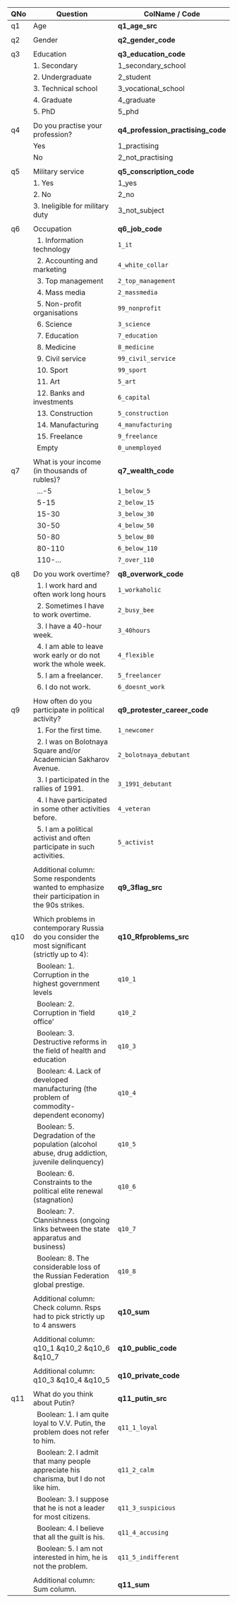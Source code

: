 | QNo  | Question | ColName / Code |
| ------------- | ------------- |------------- |
| q1 | Age | **q1_age_src** |
| | | |
| q2 | Gender | **q2_gender_code** |
| | | |
| q3 | Education | **q3_education_code** |
| | 1. Secondary | 1_secondary_school |
| | 2. Undergraduate | 2_student |
| | 3. Technical school | 3_vocational_school |
| | 4. Graduate | 4_graduate |
| | 5. PhD | 5_phd |
| | | |
| q4 | Do you practise your profession? |**q4_profession_practising_code** |
| | Yes | 1_practising |
| | No | 2_not_practising |
| | | |
| q5 | Military service | **q5_conscription_code** |
| | 1. Yes | 1_yes |
| | 2. No | 2_no |
| | 3. Ineligible for military duty | 3_not_subject |
| | | |
| q6 | Occupation | **q6_job_code** |
| | &nbsp; 1. Information technology | `1_it` |
| | &nbsp; 2. Accounting and marketing | `4_white_collar` |
| | &nbsp; 3. Top management | `2_top_management` |
| | &nbsp; 4. Mass media | `2_massmedia` |
| | &nbsp; 5. Non-profit organisations | `99_nonprofit` |
| | &nbsp; 6. Science | `3_science` |
| | &nbsp; 7. Education | `7_education` |
| | &nbsp; 8. Medicine | `8_medicine` |
| | &nbsp; 9. Civil service | `99_civil_service` |
| | &nbsp; 10. Sport | `99_sport` |
| | &nbsp; 11. Art | `5_art` |
| | &nbsp; 12. Banks and investments | `6_capital` |
| | &nbsp; 13. Construction | `5_construction` |
| | &nbsp; 14. Manufacturing | `4_manufacturing` |
| | &nbsp; 15. Freelance | `9_freelance` |
| | &nbsp; Empty | `0_unemployed` |
| | | |
| q7 | What is your income (in thousands of rubles)? | **q7_wealth_code** |
| | &nbsp; ...-5 | `1_below_5` |
| | &nbsp; 5-15 | `2_below_15` |
| | &nbsp; 15-30 | `3_below_30` |
| | &nbsp; 30-50 | `4_below_50` |
| | &nbsp; 50-80 | `5_below_80` |
| | &nbsp; 80-110 | `6_below_110` |
| | &nbsp; 110-… | `7_over_110` |
| | | |
| q8 | Do you work overtime? | **q8_overwork_code** |
| | &nbsp; 1. I work hard and often work long hours | `1_workaholic` |
| | &nbsp; 2. Sometimes I have to work overtime. | `2_busy_bee` |
| | &nbsp; 3. I have a 40-hour week. | `3_40hours` |
| | &nbsp; 4. I am able to leave work early or do not work the whole week. | `4_flexible` |
| | &nbsp; 5. I am a freelancer. | `5_freelancer` |
| | &nbsp; 6. I do not work. | `6_doesnt_work` |
| | | |
| q9 | How often do you participate in political activity? | **q9_protester_career_code** |
| | &nbsp; 1. For the first time. | `1_newcomer` |
| | &nbsp; 2. I was on Bolotnaya Square and/or Academician Sakharov Avenue. | `2_bolotnaya_debutant` |
| | &nbsp; 3. I participated in the rallies of 1991. | `3_1991_debutant` |
| | &nbsp; 4. I have participated in some other activities before. | `4_veteran` |
| | &nbsp; 5. I am a political activist and often participate in such activities. | `5_activist` |
| | | |
| | Additional column: Some respondents wanted to emphasize their participation in the 90s strikes. | **q9_3flag_src** |
| | | |
| q10 | Which problems in contemporary Russia do you consider the most significant (strictly up to 4): | **q10_Rfproblems_src** |
| | &nbsp; Boolean: 1. Corruption in the highest government levels | `q10_1` |
| | &nbsp; Boolean: 2. Corruption in ‘field office’ | `q10_2` |
| | &nbsp; Boolean: 3. Destructive reforms in the field of health and education | `q10_3` |
| | &nbsp; Boolean: 4. Lack of developed manufacturing (the problem of commodity-dependent economy) | `q10_4` |
| | &nbsp; Boolean: 5. Degradation of the population (alcohol abuse, drug addiction, juvenile delinquency) | `q10_5` |
| | &nbsp; Boolean: 6. Constraints to the political elite renewal (stagnation) | `q10_6` |
| | &nbsp; Boolean: 7. Clannishness (ongoing links between the state apparatus and business) | `q10_7` |
| | &nbsp; Boolean: 8. The considerable loss of the Russian Federation global prestige. | `q10_8` |
| | | |
| | Additional column: Check column. Rsps had to pick strictly up to 4 answers | **q10_sum** |
| | | |
| | Additional column: q10_1 &q10_2 &q10_6 &q10_7 | **q10_public_code** |
| | | |
| | Additional column: q10_3 &q10_4 &q10_5 | **q10_private_code** |
| | | |
| q11 | What do you think about Putin? | **q11_putin_src** |
| | &nbsp; Boolean: 1. I am quite loyal to V.V. Putin, the problem does not refer to him. | `q11_1_loyal` |
| | &nbsp; Boolean: 2. I admit that many people appreciate his charisma, but I do not like him. | `q11_2_calm` |
| | &nbsp; Boolean: 3. I suppose that he is not a leader for most citizens. | `q11_3_suspicious` |
| | &nbsp; Boolean: 4. I believe that all the guilt is his. | `q11_4_accusing` |
| | &nbsp; Boolean: 5. I am not interested in him, he is not the problem. | `q11_5_indifferent` |
| | | |
| | Additional column: Sum column. | **q11_sum** |
